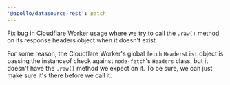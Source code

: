 ```yaml
---
'@apollo/datasource-rest': patch
---
```


Fix bug in Cloudflare Worker usage where we try to call the `.raw()` method on its response headers object when it doesn't exist.

For some reason, the Cloudflare Worker's global `fetch` `HeadersList` object is passing the instanceof check against `node-fetch`'s `Headers` class, but it doesn't have the `.raw()` method we expect on it. To be sure, we can just make sure it's there before we call it.
